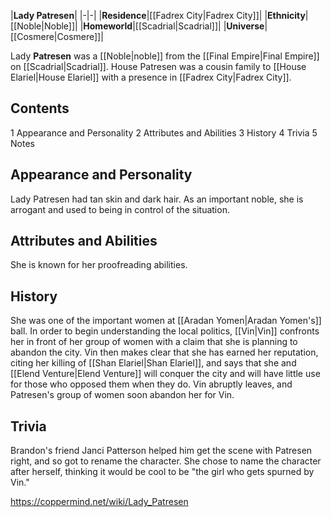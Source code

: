 |**Lady Patresen**|
|-|-|
|**Residence**|[[Fadrex City\|Fadrex City]]|
|**Ethnicity**|[[Noble\|Noble]]|
|**Homeworld**|[[Scadrial\|Scadrial]]|
|**Universe**|[[Cosmere\|Cosmere]]|

Lady **Patresen** was a [[Noble\|noble]] from the [[Final Empire\|Final Empire]] on [[Scadrial\|Scadrial]]. House Patresen was a cousin family to [[House Elariel\|House Elariel]] with a presence in [[Fadrex City\|Fadrex City]].

## Contents

1 Appearance and Personality
2 Attributes and Abilities
3 History
4 Trivia
5 Notes


## Appearance and Personality
Lady Patresen had tan skin and dark hair. As an important noble, she is arrogant and used to being in control of the situation.

## Attributes and Abilities
She is known for her proofreading abilities.

## History
She was one of the important women at [[Aradan Yomen\|Aradan Yomen's]] ball. In order to begin understanding the local politics, [[Vin\|Vin]] confronts her in front of her group of women with a claim that she is planning to abandon the city. Vin then makes clear that she has earned her reputation, citing her killing of [[Shan Elariel\|Shan Elariel]], and says that she and [[Elend Venture\|Elend Venture]] will conquer the city and will have little use for those who opposed them when they do. Vin abruptly leaves, and Patresen's group of women soon abandon her for Vin.

## Trivia
Brandon's friend Janci Patterson helped him get the scene with Patresen right, and so got to rename the character. She chose to name the character after herself, thinking it would be cool to be "the girl who gets spurned by Vin."


https://coppermind.net/wiki/Lady_Patresen
